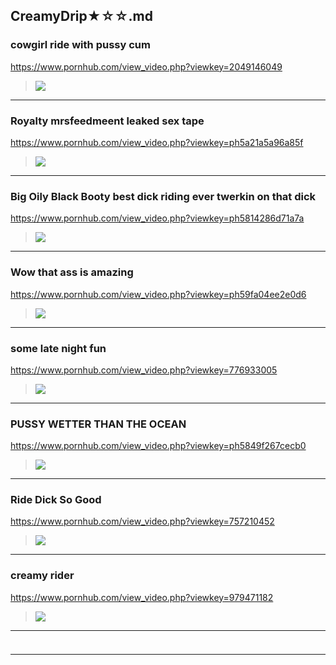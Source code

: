 ## CreamyDrip★☆☆.md
### cowgirl ride with pussy cum
https://www.pornhub.com/view_video.php?viewkey=2049146049
>![](https://ci.phncdn.com/videos/201304/26/11586341/original/(m=ecuKGgaaaa)(mh=8BO7zejmdMrr_I-A)4.jpg)
---
### Royalty mrsfeedmeent leaked sex tape
https://www.pornhub.com/view_video.php?viewkey=ph5a21a5a96a85f
>![](https://ci.phncdn.com/videos/201712/01/143554412/original/(m=ecuKGgaaaa)(mh=afKQaVqMQIwsSqUc)1.jpg)
---
### Big Oily Black Booty best dick riding ever twerkin on that dick
https://www.pornhub.com/view_video.php?viewkey=ph5814286d71a7a
>![](https://ci.phncdn.com/videos/201610/29/94410841/original/(m=ecuKGgaaaa)(mh=tUHiBGCZGWVKeLiM)3.jpg)
---
### Wow that ass is amazing
https://www.pornhub.com/view_video.php?viewkey=ph59fa04ee2e0d6
>![](https://di.phncdn.com/videos/201711/01/139351352/original/(m=ecuKGgaaaa)(mh=Uclluk-RDc9lSiyG)14.jpg)
---
### some late night fun
https://www.pornhub.com/view_video.php?viewkey=776933005
>![](https://ci.phncdn.com/videos/201501/12/37367001/original/(m=ecuKGgaaaa)(mh=KmFYe-Vv_FIVuou3)12.jpg)
---
### PUSSY WETTER THAN THE OCEAN
https://www.pornhub.com/view_video.php?viewkey=ph5849f267cecb0
>![](https://ci.phncdn.com/videos/201612/09/98510392/original/(m=ecuKGgaaaa)(mh=JB0M1GT4tKPd-YDH)10.jpg)
---
### Ride Dick So Good
https://www.pornhub.com/view_video.php?viewkey=757210452
>![](https://ci.phncdn.com/videos/201406/02/27602661/original/(m=ecuKGgaaaa)(mh=EgNzhoPtd4Vhcqhz)10.jpg)
---
### creamy rider
https://www.pornhub.com/view_video.php?viewkey=979471182
>![](https://ci.phncdn.com/videos/201306/11/13337301/original/(m=ecuKGgaaaa)(mh=CDolwBp2kQp4XjTi)9.jpg)
---
### 

>![]()
---
